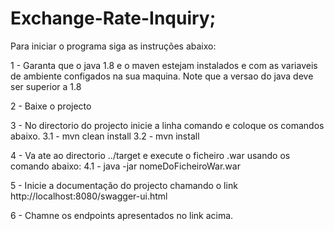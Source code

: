 # Exchange-Rate-Inquiry;



Para iniciar o programa siga as instruções abaixo:

1 - Garanta que o java 1.8 e o maven estejam instalados e com as variaveis de ambiente configados na sua maquina. Note que a versao do java deve ser superior a 1.8

2 - Baixe o projecto

3 - No directorio do projecto inicie a linha comando e coloque os comandos abaixo.
  3.1 - mvn clean install
  3.2 - mvn install
  
4 - Va ate ao directorio ../target e execute o ficheiro .war usando os comando abaixo:
  4.1 - java -jar nomeDoFicheiroWar.war
  
5 - Inicie a documentação do projecto chamando o link http://localhost:8080/swagger-ui.html

6 - Chamne os endpoints apresentados no link acima.

